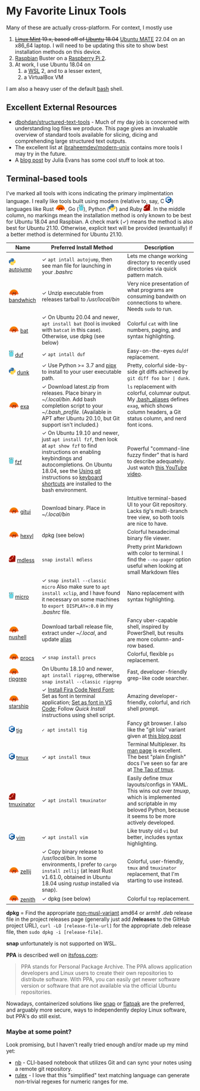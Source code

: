 <!-- markdownlint-disable html -->
# My Favorite Linux Tools

Many of these are actually cross-platform. For context, I mostly use

1. ~~[Linux Mint](https://www.linuxmint.com/) 19.x, based off of
   [Ubuntu](https://ubuntu.com) 18.04~~ [Ubuntu MATE](https://ubuntu-mate.org) 22.04
   on an x86_64 laptop. I will need to be updating this site to show best
   installation methods on this device.
2. [Raspbian](https://www.raspbian.org/) Buster on a
   [Raspberry Pi 2](https://www.raspberrypi.org/products/raspberry-pi-2-model-b/).
3. At work, I use Ubuntu 18.04 on 
   1. a [WSL](https://docs.microsoft.com/en-us/windows/wsl/) 2, and to a lesser
      extent,
   2. a VirtualBox VM

 I am also a heavy user of the default
 [bash](https://www.gnu.org/software/bash/) shell.

## Excellent External Resources

* [dbohdan/structured-text-tools](https://github.com/dbohdan/structured-text-tools) - Much of my day job is concerned with understanding log files we produce. This page gives
  an invaluable overview of standard tools available for slicing, dicing and comprehending large structured text outputs.
* The excellent list at [ibraheemdev/modern-unix](https://github.com/ibraheemdev/modern-unix) contains more tools I may try in the future.
* A [blog post](https://jvns.ca/blog/2022/04/12/a-list-of-new-ish--command-line-tools/) by Julia Evans has some cool stuff to look at too.

## Terminal-based tools

 I've marked all tools with icons indicating the primary implmentation language.
 I really like tools built using modern (relative to, say, C
 <img src=images/C_Logo.png height=18>) languages like Rust
<a href=https://commons.wikimedia.org/wiki/File:Rustacean-orig-noshadow.svg><img src=images/rustacean.svg height=18/></a>,
Go (<a href=https://github.com/golang-samples/gopher-vector><img src=images/gopher.svg height=18/></a>), Python
(<a href=https://commons.wikimedia.org/wiki/File:Python-logo-notext.svg><img src=images/python.svg height=18/></a>) and Ruby <img src=images/ruby.svg height=18>. In the middle column, no markings mean the installation method is only known to be best for Ubuntu 18.04 and Raspbian. A check mark (✓) means the method is also best for Ubuntu 21.10. Otherwise, explicit text will be provided (evantually) if a better method is determined for Ubuntu 21.10.

Name | Preferred Install Method | Description
---- | --------------------------- | -----------
<img src=images/python.svg height=18/> [autojump](https://github.com/wting/autojump) | ✓ `apt intall autojump`, then see man file for launching in your *.bashrc* | Lets me change working directory to recently used directories via quick pattern match.
<img src=images/rustacean.svg height=18/> [bandwhich](https://github.com/imsnif/bandwhich) | ✓ Unzip executable from releases tarball to */usr/local/bin* | Very nice presentation of what programs are consuming bandwith on connections to where. Needs `sudo` to run.
<img src=images/rustacean.svg height=18/> [bat](https://github.com/sharkdp/bat) | ✓ On Ubuntu 20.04 and newer, `apt install bat` (tool is invoked with `batcat` in this case). Otherwise, use dpkg (see below) | Colorful `cat` with line numbers, paging, and syntax highlighting.
<img src=images/gopher.svg height=18/> [duf](https://github.com/muesli/duf) | ✓ `apt intall duf` | Easy-on-the-eyes `du`/`df` replacement.
<img src=images/python.svg height=18/> [dunk](https://github.com/darrenburns/dunk) | ✓ Use Python >= 3.7 and [pipx](https://pypi.org/project/pipx/) to install to your user executable path. | Pretty, colorful side-by-side git diffs achieved by `git diff foo bar \| dunk`.
<img src=images/rustacean.svg height=18> [exa](https://github.com/ogham/exa) | ✓ Download latest.zip from releases. Place binary in *~/.local/bin*. Add bash completion script to your *~/.bash_profile*. (Available in APT after Ubuntu 20.10, but Git support isn't included.) | `ls` replacement with colorful, columnar output. My [.bash_aliases](.bash_aliases) defines `exag`, which shows column headers, a Git status column, and nerd font icons.
<img src=images/gopher.svg height=18> [fzf](https://github.com/junegunn/fzf) | ✓ On Ubuntu 19.10 and newer, just `apt install fzf`, then look at `apt show fzf` to find instructions on enabling keybindings and autocompletions. On Ubuntu 18.04, see the [Using git](https://github.com/junegunn/fzf#using-git) instructions so [keyboard shortcuts](https://github.com/junegunn/fzf#key-bindings-for-command-line) are installed to the bash environment. | Powerful "command-line fuzzy finder" that is hard to describe adequately. Just watch [this YouTube video](https://youtu.be/qgG5Jhi_Els).
<img src=images/rustacean.svg height=18/> [gitui](https://github.com/extrawurst/gitui/) | Download binary. Place in *~/.local/bin* | Intuitive terminal-based UI to your Git repository. Lacks *tig*'s multi-branch tree view, so both tools are nice to have.
<img src=images/rustacean.svg height=18/> [hexyl](https://github.com/sharkdp/hexyl/) | dpkg (see below) | Colorful hexadecimal binary file viewer.
<img src=images/ruby.svg height=18> [mdless](https://github.com/ttscoff/mdless) | `snap install mdless` | Pretty print Markdown with color to terminal. I find the `--no-pager` option useful when looking at small Markdown files
<img src=images/gopher.svg height=18/> [micro](https://github.com/zyedidia/micro) | ✓ `snap install --classic micro` Also make sure to `apt install xclip`, and I have found it necessary on some machines to `export DISPLAY=:0.0` in my *.bashrc* file. | Nano replacement with syntax highlighting.
<img src=images/rustacean.svg height=18/> [nushell](https://github.com/nushell/nushell) | Download tarball release file, extract under *~/.local*, and update [alias](.bash_aliases) | Fancy uber-capable shell, inspired by PowerShell, but results are more column-and-row based.
<img src=images/rustacean.svg height=18/> [procs](https://github.com/dalance/procs) | ✓ `snap install procs` | Colorful, flexible `ps` replacement.
<img src=images/rustacean.svg height=18/> [ripgrep](https://github.com/BurntSushi/ripgrep) | On Ubuntu 18.10 and newer, `apt install ripgrep`, otherwise `snap install --classic ripgrep` | Fast, developer-friendly grep-like code searcher.
<img src=images/rustacean.svg height=18/> [starship](https://starship.rs/) | ✓ [Install Fira Code Nerd Font](https://github.com/tonsky/FiraCode/wiki/Linux-instructions#installing-with-a-package-manager); Set as font in terminal application; [Set as font in VS Code](https://github.com/tonsky/FiraCode/wiki/VS-Code-Instructions); Follow *Quick Install* instructions using shell script. | Amazing developer-friendly, colorful, and rich shell prompt.
<img src=images/C_Logo.png height=18> [tig](https://jonas.github.io/tig/) | `✓ apt install tig` | Fancy git browser. I also like the "git lola" variant given at [this blog post](https://medium.com/better-programming/5-git-tricks-that-i-wished-i-have-known-earlier-af1060881880)
<img src=images/C_Logo.png height=18> [tmux](https://github.com/tmux/tmux) | ✓ `apt install tmux` | Terminal Multiplexer. Its [man page](https://linux.die.net/man/1/tmux) is excellent. The best "plain English" docs I've seen so far are at [The Tao of tmux](https://leanpub.com/the-tao-of-tmux/read).
<img src=images/ruby.svg height=18> [tmuxinator](https://github.com/tmuxinator/tmuxinator) | ✓ `apt install tmuxinator` | Easily define *tmux* layouts/configs in YAML. This wins out over *tmuxp*, which is implemented and scriptable in my beloved Python, because it seems to be more actively developed.
<img src=images/C_Logo.png height=18> [vim](https://vim8.org/) | ✓ `apt install vim` | Like trusty old `vi` but better, includes syntax highlighting.
<img src=images/rustacean.svg height=18/> [zellij](https://github.com/zellij-org/zellij) | ✓ Copy binary release to */usr/local/bin*. In some environments, I prefer to `cargo install zellij` (at least Rust v1.61.0, obtained in Ubuntu 18.04 using *rustup* installed via snap). | Colorful, user-friendly, `tmux` and `tmuxinator` replacement, that I'm starting to use instead.
<img src=images/rustacean.svg height=18/> [zenith](https://github.com/bvaisvil/zenith) | ✓ dpkg (see below) | Colorful `top` replacement.

**dpkg** = Find the appropriate
[non-musl-variant](https://www.musl-libc.org/faq.html) amd64 or armhf *.deb* release
file in the project releases page (generally just add **/releases** to the GitHub
project URL), `curl -LO [release-file-url]` for the appropriate .deb release file,
then `sudo dpkg -i [release-file]`.

**snap** unfortunately is not supported on WSL.

**PPA** is described well on [itsfoss.com](https://itsfoss.com/ppa-guide/):

> PPA stands for Personal Package Archive. The PPA allows application developers and Linux users to create their own repositories to distribute software. With PPA, you can easily get newer software version or software that are not available via the official Ubuntu repositories.

Nowadays, containerized solutions like [snap](https://snapcraft.io/about) or
[flatpak](https://flathub.org/about) are the preferred, and arguably more secure, ways
to independently deploy Linux software, but PPA's do still exist.

### Maybe at some point?

Look promising, but I haven't really tried enough and/or made up my mind yet:

* [nb](https://github.com/xwmx/nb) - CLI-based notebook that utilizes Git and can
  sync your notes using a remote git repository.
* [rulex](https://rulex-rs.github.io/) - I love that this "simplified" text matching language can generate non-trivial regexes for numeric ranges for me.
